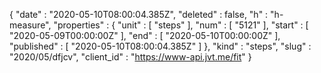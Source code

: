 {
  "date" : "2020-05-10T08:00:04.385Z",
  "deleted" : false,
  "h" : "h-measure",
  "properties" : {
    "unit" : [ "steps" ],
    "num" : [ "5121" ],
    "start" : [ "2020-05-09T00:00:00Z" ],
    "end" : [ "2020-05-10T00:00:00Z" ],
    "published" : [ "2020-05-10T08:00:04.385Z" ]
  },
  "kind" : "steps",
  "slug" : "2020/05/dfjcv",
  "client_id" : "https://www-api.jvt.me/fit"
}
